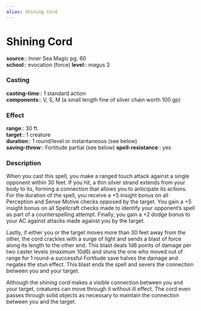 ```yaml
---
alias: Shining Cord
---
```


# Shining Cord 

**source**:: Inner Sea Magic pg. 60  
**school**:: evocation (force)
**level**:: magus 3

### Casting 

**casting-time**:: 1 standard action  
**components**:: V, S, M (a small length fine of silver chain worth 100 gp)

### Effect 

**range**:: 30 ft.  
**target**:: 1 creature  
**duration**:: 1 round/level or instantaneous (see below)  
**saving-throw**:: Fortitude partial (see below)
**spell-resistance**:: yes

### Description 

When you cast this spell, you make a ranged touch attack against a single opponent within 30 feet. If you hit, a thin silver strand extends from your body to its, forming a connection that allows you to anticipate its actions. For the duration of the spell, you receive a +5 insight bonus on all Perception and Sense Motive checks opposed by the target. You gain a +5 insight bonus on all Spellcraft checks made to identify your opponent’s spell as part of a counterspelling attempt. Finally, you gain a +2 dodge bonus to your AC against attacks made against you by the target.  
  
Lastly, if either you or the target moves more than 30 feet away from the other, the cord crackles with a surge of light and sends a blast of force along its length to the other end. This blast deals 1d6 points of damage per two caster levels (maximum 10d6) and stuns the one who moved out of range for 1 round-a successful Fortitude save halves the damage and negates the stun effect. This blast ends the spell and severs the connection between you and your target.  
  
Although the *shining cord* makes a visible connection between you and your target, creatures can move through it without ill effect. The cord even passes through solid objects as necessary to maintain the connection between you and the target.
